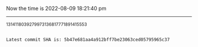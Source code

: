 Now the time is 2022-08-09 18:21:40 pm

---

<small>1314118039279973136817771891415553</small>

```txt

Latest commit SHA is: 5b47e681aa4a912bff7be23063ced05795965c37
```
